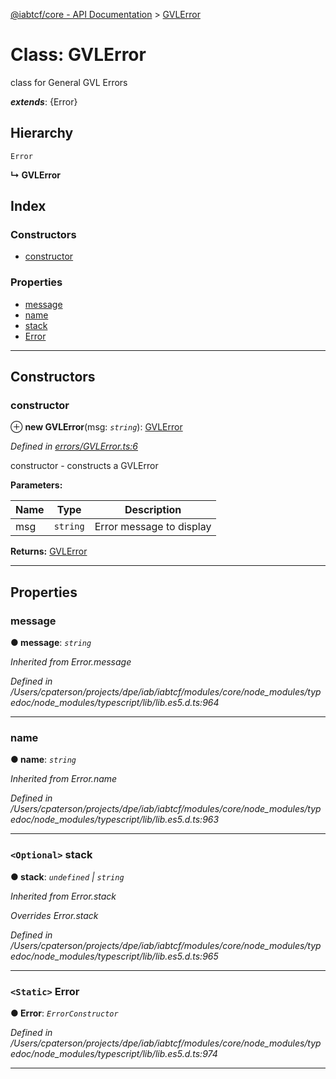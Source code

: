 [@iabtcf/core - API Documentation](../README.md) > [GVLError](../classes/gvlerror.md)

# Class: GVLError

class for General GVL Errors

*__extends__*: {Error}

## Hierarchy

 `Error`

**↳ GVLError**

## Index

### Constructors

* [constructor](gvlerror.md#constructor)

### Properties

* [message](gvlerror.md#message)
* [name](gvlerror.md#name)
* [stack](gvlerror.md#stack)
* [Error](gvlerror.md#error)

---

## Constructors

<a id="constructor"></a>

###  constructor

⊕ **new GVLError**(msg: *`string`*): [GVLError](gvlerror.md)

*Defined in [errors/GVLError.ts:6](https://github.com/chrispaterson/iabtcf-es/blob/a3a6d97/modules/core/src/errors/GVLError.ts#L6)*

constructor - constructs a GVLError

**Parameters:**

| Name | Type | Description |
| ------ | ------ | ------ |
| msg | `string` |  Error message to display |

**Returns:** [GVLError](gvlerror.md)

___

## Properties

<a id="message"></a>

###  message

**● message**: *`string`*

*Inherited from Error.message*

*Defined in /Users/cpaterson/projects/dpe/iab/iabtcf/modules/core/node_modules/typedoc/node_modules/typescript/lib/lib.es5.d.ts:964*

___
<a id="name"></a>

###  name

**● name**: *`string`*

*Inherited from Error.name*

*Defined in /Users/cpaterson/projects/dpe/iab/iabtcf/modules/core/node_modules/typedoc/node_modules/typescript/lib/lib.es5.d.ts:963*

___
<a id="stack"></a>

### `<Optional>` stack

**● stack**: *`undefined` \| `string`*

*Inherited from Error.stack*

*Overrides Error.stack*

*Defined in /Users/cpaterson/projects/dpe/iab/iabtcf/modules/core/node_modules/typedoc/node_modules/typescript/lib/lib.es5.d.ts:965*

___
<a id="error"></a>

### `<Static>` Error

**● Error**: *`ErrorConstructor`*

*Defined in /Users/cpaterson/projects/dpe/iab/iabtcf/modules/core/node_modules/typedoc/node_modules/typescript/lib/lib.es5.d.ts:974*

___

